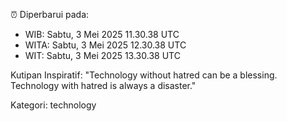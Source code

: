 ⏰ Diperbarui pada:
- WIB: Sabtu, 3 Mei 2025 11.30.38 UTC
- WITA: Sabtu, 3 Mei 2025 12.30.38 UTC
- WIT: Sabtu, 3 Mei 2025 13.30.38 UTC

Kutipan Inspiratif:
"Technology without hatred can be a blessing. Technology with hatred is always a disaster."


Kategori: technology

